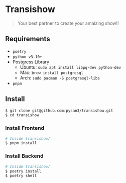 # Transishow

> Your best partner to create your amaizing show!!

## Requirements

- `poetry`
- `python v3.10+`
- Postgress Library
  - Ubuntu: `sudo apt install libpq-dev python-dev`
  - Mac: `brew install postgresql`
  - Arch: `sudo pacman -S postgresql-libs`
- `pnpm`

## Install

```sh
$ git clone git@github.com:pysan3/transishow.git
$ cd transishow
```

### Install Frontend

```sh
# Inside transishow/
$ pnpm install
```

### Install Backend

```sh
# Inside transishow/
$ poetry install
$ poetry shell
```
